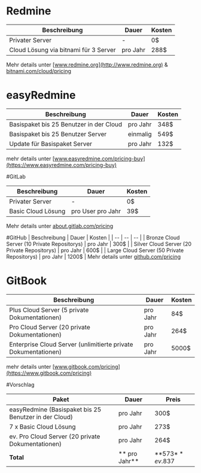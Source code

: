 # Redmine

| Beschreibung | Dauer | Kosten |
| -- | -- | -- |
| Privater Server | - | 0$ |
| Cloud Lösung via bitnami für 3 Server | pro Jahr | 288$ |
Mehr details unter [www.redmine.org](http://www.redmine.org) & [bitnami.com/cloud/pricing](https://bitnami.com/cloud/pricing)

# easyRedmine

| Beschreibung | Dauer | Kosten |
| -- | -- | -- |
| Basispaket bis 25 Benutzer in der Cloud | pro Jahr | 348$ |
| Basispaket bis 25 Benutzer Server | einmalig | 549$ |
| Update für Basispaket Server | pro Jahr | 132$ |
mehr details unter [www.easyredmine.com/pricing-buy](https://www.easyredmine.com/pricing-buy)

#GitLab

| Beschreibung | Dauer | Kosten |
| -- | -- | -- |
| Privater Server | - | 0$ |
| Basic Cloud Lösung | pro User pro Jahr | 39$ |
Mehr details unter [about.gitlab.com/pricing](https://about.gitlab.com/pricing/)

#GitHub
| Beschreibung | Dauer | Kosten |
| -- | -- | -- |
| Bronze Cloud Server (10 Private Repositorys) | pro Jahr | 300$ |
| Silver Cloud Server (20 Private Repositorys) | pro Jahr | 600$ |
| Large Cloud Server (50 Private Repositorys) | pro Jahr | 1200$ |
Mehr details unter [github.com/pricing](https://github.com/pricing)

# GitBook

| Beschreibung | Dauer | Kosten |
| -- | -- | -- |
| Plus Cloud Server (5 private Dokumentationen)| pro Jahr | 84$ |
| Pro Cloud Server (20 private Dokumentationen) | pro Jahr | 264$ |
| Enterprise Cloud Server (unlimitierte private Dokumentationen) | pro Jahr | 5000$ |
mehr details unter [www.gitbook.com/pricing](https://www.gitbook.com/pricing)


#Vorschlag

| Paket|Dauer| Preis| 
| --- | --- | ---| 
| easyRedmine (Basispaket bis 25 Benutzer in der Cloud) | pro Jahr | 300$| 
| 7 x Basic Cloud Lösung | pro Jahr | 273$ | 
| ev. Pro Cloud Server (20 private Dokumentationen) | pro Jahr | 264$ | 
|  **Total**| ** pro Jahr** | **573$** ev. 837$| 


